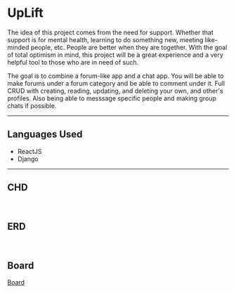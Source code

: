 # UpLift

  The idea of this project comes from the need for support. Whether that support is for mental health, learning to do something new, meeting like-minded people, etc. People are better when they are together. With the goal of total optimism in mind, this project will be a great experience and a very helpful tool to those who are in need of such.
  
   The goal is to combine a forum-like app and a chat app. You will be able to make forums under a forum category and be able to comment under it. Full CRUD with creating, reading, updating, and deleting your own, and other's profiles. Also being able to messsage specific people and making group chats if possible.
   
<hr></hr>
<h2>Languages Used</h2>
<ul>
  <li>ReactJS</li>
  <li>Django</li>
</ul>

<hr></hr>
<h2>CHD</h2>
<img src = "" label = "CHD" /><br></br>

<h2>ERD</h2>
<img src = "" label = "ERD" /><br></br>

<h2>Board</h2>
<a href="https://github.com/users/phicov/projects/3">Board</a>


